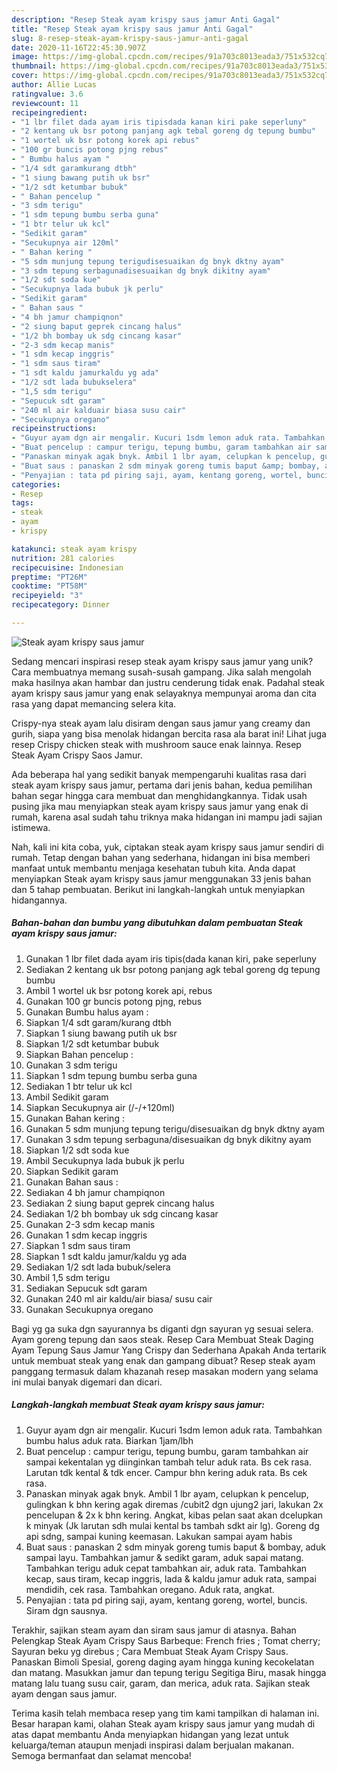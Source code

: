 ```yaml
---
description: "Resep Steak ayam krispy saus jamur Anti Gagal"
title: "Resep Steak ayam krispy saus jamur Anti Gagal"
slug: 8-resep-steak-ayam-krispy-saus-jamur-anti-gagal
date: 2020-11-16T22:45:30.907Z
image: https://img-global.cpcdn.com/recipes/91a703c8013eada3/751x532cq70/steak-ayam-krispy-saus-jamur-foto-resep-utama.jpg
thumbnail: https://img-global.cpcdn.com/recipes/91a703c8013eada3/751x532cq70/steak-ayam-krispy-saus-jamur-foto-resep-utama.jpg
cover: https://img-global.cpcdn.com/recipes/91a703c8013eada3/751x532cq70/steak-ayam-krispy-saus-jamur-foto-resep-utama.jpg
author: Allie Lucas
ratingvalue: 3.6
reviewcount: 11
recipeingredient:
- "1 lbr filet dada ayam iris tipisdada kanan kiri pake seperluny"
- "2 kentang uk bsr potong panjang agk tebal goreng dg tepung bumbu"
- "1 wortel uk bsr potong korek api rebus"
- "100 gr buncis potong pjng rebus"
- " Bumbu halus ayam "
- "1/4 sdt garamkurang dtbh"
- "1 siung bawang putih uk bsr"
- "1/2 sdt ketumbar bubuk"
- " Bahan pencelup "
- "3 sdm terigu"
- "1 sdm tepung bumbu serba guna"
- "1 btr telur uk kcl"
- "Sedikit garam"
- "Secukupnya air 120ml"
- " Bahan kering "
- "5 sdm munjung tepung terigudisesuaikan dg bnyk dktny ayam"
- "3 sdm tepung serbagunadisesuaikan dg bnyk dikitny ayam"
- "1/2 sdt soda kue"
- "Secukupnya lada bubuk jk perlu"
- "Sedikit garam"
- " Bahan saus "
- "4 bh jamur champiqnon"
- "2 siung baput geprek cincang halus"
- "1/2 bh bombay uk sdg cincang kasar"
- "2-3 sdm kecap manis"
- "1 sdm kecap inggris"
- "1 sdm saus tiram"
- "1 sdt kaldu jamurkaldu yg ada"
- "1/2 sdt lada bubukselera"
- "1,5 sdm terigu"
- "Sepucuk sdt garam"
- "240 ml air kalduair biasa susu cair"
- "Secukupnya oregano"
recipeinstructions:
- "Guyur ayam dgn air mengalir. Kucuri 1sdm lemon aduk rata. Tambahkan bumbu halus aduk rata. Biarkan 1jam/lbh"
- "Buat pencelup : campur terigu, tepung bumbu, garam tambahkan air sampai kekentalan yg diinginkan tambah telur aduk rata. Bs cek rasa. Larutan tdk kental &amp; tdk encer. Campur bhn kering aduk rata. Bs cek rasa."
- "Panaskan minyak agak bnyk. Ambil 1 lbr ayam, celupkan k pencelup, gulingkan k bhn kering agak diremas /cubit2 dgn ujung2 jari, lakukan 2x pencelupan &amp; 2x k bhn kering. Angkat, kibas pelan saat akan dcelupkan k minyak (Jk larutan sdh mulai kental bs tambah sdkt air lg). Goreng dg api sdng, sampai kuning keemasan. Lakukan sampai ayam habis"
- "Buat saus : panaskan 2 sdm minyak goreng tumis baput &amp; bombay, aduk sampai layu. Tambahkan jamur &amp; sedikt garam, aduk sapai matang. Tambahkan terigu aduk cepat tambahkan air, aduk rata. Tambahkan kecap, saus tiram, kecap inggris, lada &amp; kaldu jamur aduk rata, sampai mendidih, cek rasa. Tambahkan oregano. Aduk rata, angkat."
- "Penyajian : tata pd piring saji, ayam, kentang goreng, wortel, buncis. Siram dgn sausnya."
categories:
- Resep
tags:
- steak
- ayam
- krispy

katakunci: steak ayam krispy 
nutrition: 281 calories
recipecuisine: Indonesian
preptime: "PT26M"
cooktime: "PT58M"
recipeyield: "3"
recipecategory: Dinner

---
```



![Steak ayam krispy saus jamur](https://img-global.cpcdn.com/recipes/91a703c8013eada3/751x532cq70/steak-ayam-krispy-saus-jamur-foto-resep-utama.jpg)

Sedang mencari inspirasi resep steak ayam krispy saus jamur yang unik? Cara membuatnya memang susah-susah gampang. Jika salah mengolah maka hasilnya akan hambar dan justru cenderung tidak enak. Padahal steak ayam krispy saus jamur yang enak selayaknya mempunyai aroma dan cita rasa yang dapat memancing selera kita.

Crispy-nya steak ayam lalu disiram dengan saus jamur yang creamy dan gurih, siapa yang bisa menolak hidangan bercita rasa ala barat ini! Lihat juga resep Crispy chicken steak with mushroom sauce enak lainnya. Resep Steak Ayam Crispy Saos Jamur.

Ada beberapa hal yang sedikit banyak mempengaruhi kualitas rasa dari steak ayam krispy saus jamur, pertama dari jenis bahan, kedua pemilihan bahan segar hingga cara membuat dan menghidangkannya. Tidak usah pusing jika mau menyiapkan steak ayam krispy saus jamur yang enak di rumah, karena asal sudah tahu triknya maka hidangan ini mampu jadi sajian istimewa.


Nah, kali ini kita coba, yuk, ciptakan steak ayam krispy saus jamur sendiri di rumah. Tetap dengan bahan yang sederhana, hidangan ini bisa memberi manfaat untuk membantu menjaga kesehatan tubuh kita. Anda dapat menyiapkan Steak ayam krispy saus jamur menggunakan 33 jenis bahan dan 5 tahap pembuatan. Berikut ini langkah-langkah untuk menyiapkan hidangannya.

<!--inarticleads1-->

##### Bahan-bahan dan bumbu yang dibutuhkan dalam pembuatan Steak ayam krispy saus jamur:

1. Gunakan 1 lbr filet dada ayam iris tipis(dada kanan kiri, pake seperluny
1. Sediakan 2 kentang uk bsr potong panjang agk tebal goreng dg tepung bumbu
1. Ambil 1 wortel uk bsr potong korek api, rebus
1. Gunakan 100 gr buncis potong pjng, rebus
1. Gunakan  Bumbu halus ayam :
1. Siapkan 1/4 sdt garam/kurang dtbh
1. Siapkan 1 siung bawang putih uk bsr
1. Siapkan 1/2 sdt ketumbar bubuk
1. Siapkan  Bahan pencelup :
1. Gunakan 3 sdm terigu
1. Siapkan 1 sdm tepung bumbu serba guna
1. Sediakan 1 btr telur uk kcl
1. Ambil Sedikit garam
1. Siapkan Secukupnya air (/-/+120ml)
1. Gunakan  Bahan kering :
1. Gunakan 5 sdm munjung tepung terigu/disesuaikan dg bnyk dktny ayam
1. Gunakan 3 sdm tepung serbaguna/disesuaikan dg bnyk dikitny ayam
1. Siapkan 1/2 sdt soda kue
1. Ambil Secukupnya lada bubuk jk perlu
1. Siapkan Sedikit garam
1. Gunakan  Bahan saus :
1. Sediakan 4 bh jamur champiqnon
1. Sediakan 2 siung baput geprek cincang halus
1. Sediakan 1/2 bh bombay uk sdg cincang kasar
1. Gunakan 2-3 sdm kecap manis
1. Gunakan 1 sdm kecap inggris
1. Siapkan 1 sdm saus tiram
1. Siapkan 1 sdt kaldu jamur/kaldu yg ada
1. Sediakan 1/2 sdt lada bubuk/selera
1. Ambil 1,5 sdm terigu
1. Sediakan Sepucuk sdt garam
1. Gunakan 240 ml air kaldu/air biasa/ susu cair
1. Gunakan Secukupnya oregano


Bagi yg ga suka dgn sayurannya bs diganti dgn sayuran yg sesuai selera. Ayam goreng tepung dan saos steak. Resep Cara Membuat Steak Daging Ayam Tepung Saus Jamur Yang Crispy dan Sederhana Apakah Anda tertarik untuk membuat steak yang enak dan gampang dibuat? Resep steak ayam panggang termasuk dalam khazanah resep masakan modern yang selama ini mulai banyak digemari dan dicari. 

<!--inarticleads2-->

##### Langkah-langkah membuat Steak ayam krispy saus jamur:

1. Guyur ayam dgn air mengalir. Kucuri 1sdm lemon aduk rata. Tambahkan bumbu halus aduk rata. Biarkan 1jam/lbh
1. Buat pencelup : campur terigu, tepung bumbu, garam tambahkan air sampai kekentalan yg diinginkan tambah telur aduk rata. Bs cek rasa. Larutan tdk kental &amp; tdk encer. Campur bhn kering aduk rata. Bs cek rasa.
1. Panaskan minyak agak bnyk. Ambil 1 lbr ayam, celupkan k pencelup, gulingkan k bhn kering agak diremas /cubit2 dgn ujung2 jari, lakukan 2x pencelupan &amp; 2x k bhn kering. Angkat, kibas pelan saat akan dcelupkan k minyak (Jk larutan sdh mulai kental bs tambah sdkt air lg). Goreng dg api sdng, sampai kuning keemasan. Lakukan sampai ayam habis
1. Buat saus : panaskan 2 sdm minyak goreng tumis baput &amp; bombay, aduk sampai layu. Tambahkan jamur &amp; sedikt garam, aduk sapai matang. Tambahkan terigu aduk cepat tambahkan air, aduk rata. Tambahkan kecap, saus tiram, kecap inggris, lada &amp; kaldu jamur aduk rata, sampai mendidih, cek rasa. Tambahkan oregano. Aduk rata, angkat.
1. Penyajian : tata pd piring saji, ayam, kentang goreng, wortel, buncis. Siram dgn sausnya.


Terakhir, sajikan steam ayam dan siram saus jamur di atasnya. Bahan Pelengkap Steak Ayam Crispy Saus Barbeque: French fries ; Tomat cherry; Sayuran beku yg direbus ; Cara Membuat Steak Ayam Crispy Saus. Panaskan Bimoli Spesial, goreng daging ayam hingga kuning kecokelatan dan matang. Masukkan jamur dan tepung terigu Segitiga Biru, masak hingga matang lalu tuang susu cair, garam, dan merica, aduk rata. Sajikan steak ayam dengan saus jamur. 

Terima kasih telah membaca resep yang tim kami tampilkan di halaman ini. Besar harapan kami, olahan Steak ayam krispy saus jamur yang mudah di atas dapat membantu Anda menyiapkan hidangan yang lezat untuk keluarga/teman ataupun menjadi inspirasi dalam berjualan makanan. Semoga bermanfaat dan selamat mencoba!
